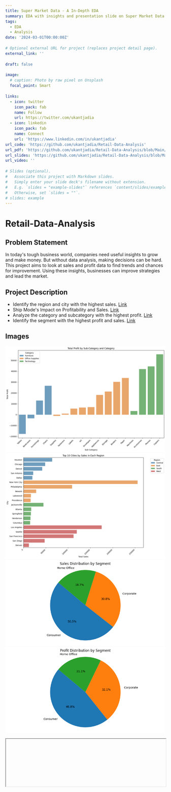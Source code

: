 ```yaml
---
title: Super Market Data - A In-Depth EDA
summary: EDA with insights and presentation slide on Super Market Data 
tags:
  - EDA
  - Analysis
date: '2024-03-01T00:00:00Z'

# Optional external URL for project (replaces project detail page).
external_link: ''

draft: false

image:
  # caption: Photo by raw pixel on Unsplash
  focal_point: Smart

links:
  - icon: twitter
    icon_pack: fab
    name: Follow
    url: https://twitter.com/ukantjadia
  - icon: linkedin
    icon_pack: fab
    name: Connect
    url: 'https://www.linkedin.com/in/ukantjadia' 
url_code: 'https://github.com/ukantjadia/Retail-Data-Analysis'
url_pdf: 'https://github.com/ukantjadia/Retail-Data-Analysis/blob/Main/retail-data-analysis.pdf'
url_slides: 'https://github.com/ukantjadia/Retail-Data-Analysis/blob/Main/retail-data-analysis.pptx'
url_video: ''

# Slides (optional).
#   Associate this project with Markdown slides.
#   Simply enter your slide deck's filename without extension.
#   E.g. `slides = "example-slides"` references `content/slides/example-slides.md`.
#   Otherwise, set `slides = ""`.
# slides: example
---
```


# Retail-Data-Analysis

## Problem Statement
In today's tough business world, companies need useful insights to grow and make money. But without data analysis, making decisions can be hard. This project aims to look at sales and profit data to find trends and chances for improvement. Using these insights, businesses can improve strategies and lead the market.

## Project Description

- Identify the region and city with the highest sales. [Link](#sales-with-region-and-city)
- Ship Mode's Impact on Profitability and Sales. [Link](#ship-mode)
- Analyze the category and subcategory with the highest profit. [Link](#profit-and-category-sub-category)
- Identify the segment with the highest profit and sales. [Link](profit-and-segment)

## Images
![1710550289626](image/index/1710550289626.png)
![1710550303579](image/index/1710550303579.png)
![1710550312211](image/index/1710550312211.png)
![1710550318773](image/index/1710550318773.png)


<div>
  <iframe id="inlineFrameExample"
      title="Analysis Notebook"
      width="100%"

      src="https://ukant.tech/Retail-Data-Analysis/">
  </iframe>
</div>